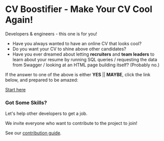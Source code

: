 # CV Boostifier - Make Your CV Cool Again!

Developers & engineers - this one is for you!

* Have you always wanted to have an online CV that looks cool? 
* Do you want your CV to shine above other candidates? 
* Have you ever dreamed about letting **recruiters** and **team leaders** to learn about your resume by running SQL queries / requesting the data from Swagger / looking at an HTML page building itself? (Probably no.)

If the answer to one of the above is either **YES** || **MAYBE**, click the link below, and prepared to be amazed:

[Start here](https://outbrain.github.io/cv-boostifier/)

### Got Some Skills?

Let's help other developers to get a job.

We invite everyone who want to contribute to the project to join!

See our [contribution guide](CONTRIBUTING.md).
